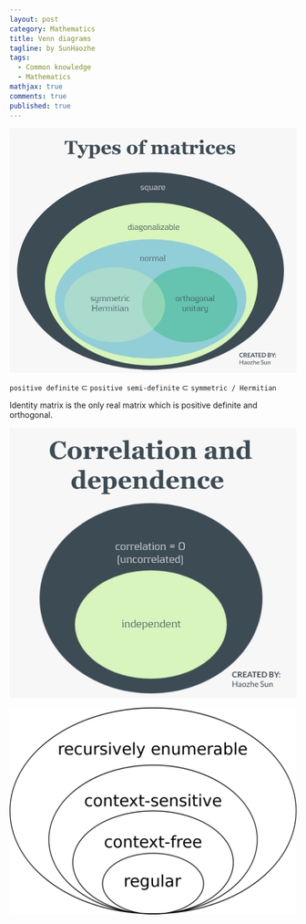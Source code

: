 ```yaml
---
layout: post
category: Mathematics
title: Venn diagrams
tagline: by SunHaozhe
tags: 
  - Common knowledge
  - Mathematics
mathjax: true
comments: true
published: true
---
```




![types_matrices](/assets/images/blog/types_matrices.jpg)

`positive definite` $\subset$ `positive semi-definite` $\subset$ `symmetric / Hermitian`

Identity matrix is the only real matrix which is positive definite and orthogonal.


![correlation_dependence](/assets/images/blog/correlation_dependence.jpg)



![chomsky_hierarchy](/assets/images/blog/chomsky_hierarchy.png)




